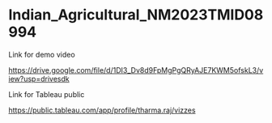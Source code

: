 # Indian_Agricultural_NM2023TMID08994

Link for demo video

 https://drive.google.com/file/d/1DI3_Dv8d9FpMgPgQRyAJE7KWM5ofskL3/view?usp=drivesdk

Link for Tableau public

 https://public.tableau.com/app/profile/tharma.raj/vizzes


